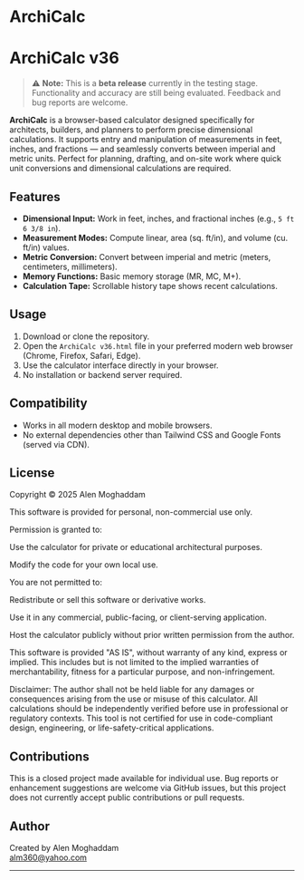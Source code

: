 # ArchiCalc
# ArchiCalc v36

> ⚠️ **Note:** This is a **beta release** currently in the testing stage. Functionality and accuracy are still being evaluated. Feedback and bug reports are welcome.
> 
**ArchiCalc** is a browser-based calculator designed specifically for architects, builders, and planners to perform precise dimensional calculations. It supports entry and manipulation of measurements in feet, inches, and fractions — and seamlessly converts between imperial and metric units. Perfect for planning, drafting, and on-site work where quick unit conversions and dimensional calculations are required.

## Features

- **Dimensional Input:** Work in feet, inches, and fractional inches (e.g., `5 ft 6 3/8 in`).
- **Measurement Modes:** Compute linear, area (sq. ft/in), and volume (cu. ft/in) values.
- **Metric Conversion:** Convert between imperial and metric (meters, centimeters, millimeters).
- **Memory Functions:** Basic memory storage (MR, MC, M+).
- **Calculation Tape:** Scrollable history tape shows recent calculations.

## Usage

1. Download or clone the repository.
2. Open the `ArchiCalc v36.html` file in your preferred modern web browser (Chrome, Firefox, Safari, Edge).
3. Use the calculator interface directly in your browser.
4. No installation or backend server required.

## Compatibility

- Works in all modern desktop and mobile browsers.
- No external dependencies other than Tailwind CSS and Google Fonts (served via CDN).

## License

Copyright © 2025 Alen Moghaddam

This software is provided for personal, non-commercial use only.

Permission is granted to:

Use the calculator for private or educational architectural purposes.

Modify the code for your own local use.

You are not permitted to:

Redistribute or sell this software or derivative works.

Use it in any commercial, public-facing, or client-serving application.

Host the calculator publicly without prior written permission from the author.

This software is provided "AS IS", without warranty of any kind, express or implied. This includes but is not limited to the implied warranties of merchantability, fitness for a particular purpose, and non-infringement.

Disclaimer: The author shall not be held liable for any damages or consequences arising from the use or misuse of this calculator. All calculations should be independently verified before use in professional or regulatory contexts. This tool is not certified for use in code-compliant design, engineering, or life-safety-critical applications.

## Contributions

This is a closed project made available for individual use. Bug reports or enhancement suggestions are welcome via GitHub issues, but this project does not currently accept public contributions or pull requests.

## Author

Created by Alen Moghaddam   
alm360@yahoo.com

---

